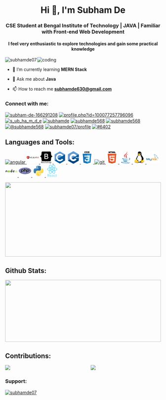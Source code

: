 <h1 align="center">Hi 👋, I'm Subham De</h1>
<h3 align="center">CSE Student at Bengal Institute of Technology | JAVA | Familiar with Front-end Web Development</h3>
<h4 align="center" >I feel very enthusiastic to explore technologies and gain some practical knowledge</h4>

<img align="right" alt="coding" width="400" src="https://miro.medium.com/max/1360/0*7Q3yvSIv_t0ioJ-Z.gif">

<p align="left"> <img src="https://komarev.com/ghpvc/?username=subhamde07&label=Profile%20views&color=0e75b6&style=flat" alt="subhamde07" /> </p>

- 🌱 I’m currently learning **MERN Stack**

- 💬 Ask me about **Java**

- 📫 How to reach me **subhamde630@gmail.com**

<h3 align="left">Connect with me:</h3>
<p align="left">
<a href="https://linkedin.com/in/subham-de-166291208" target="blank"><img align="center" src="https://raw.githubusercontent.com/rahuldkjain/github-profile-readme-generator/master/src/images/icons/Social/linked-in-alt.svg" alt="subham-de-166291208" height="30" width="40" /></a>
<a href="https://fb.com/profile.php?id=100077257796096" target="blank"><img align="center" src="https://raw.githubusercontent.com/rahuldkjain/github-profile-readme-generator/master/src/images/icons/Social/facebook.svg" alt="profile.php?id=100077257796096" height="30" width="40" /></a>
<a href="https://instagram.com/s_ub_ha_m_d_e" target="blank"><img align="center" src="https://raw.githubusercontent.com/rahuldkjain/github-profile-readme-generator/master/src/images/icons/Social/instagram.svg" alt="s_ub_ha_m_d_e" height="30" width="40" /></a>
<a href="https://www.codechef.com/users/subhamde" target="blank"><img align="center" src="https://cdn.jsdelivr.net/npm/simple-icons@3.1.0/icons/codechef.svg" alt="subhamde" height="30" width="40" /></a>
<a href="https://www.hackerrank.com/subhamde568" target="blank"><img align="center" src="https://raw.githubusercontent.com/rahuldkjain/github-profile-readme-generator/master/src/images/icons/Social/hackerrank.svg" alt="subhamde568" height="30" width="40" /></a>
<a href="https://www.leetcode.com/subhamde568" target="blank"><img align="center" src="https://raw.githubusercontent.com/rahuldkjain/github-profile-readme-generator/master/src/images/icons/Social/leet-code.svg" alt="subhamde568" height="30" width="40" /></a>
<a href="https://www.hackerearth.com/@subhamde568" target="blank"><img align="center" src="https://raw.githubusercontent.com/rahuldkjain/github-profile-readme-generator/master/src/images/icons/Social/hackerearth.svg" alt="@subhamde568" height="30" width="40" /></a>
<a href="https://auth.geeksforgeeks.org/user/subhamde07/profile" target="blank"><img align="center" src="https://raw.githubusercontent.com/rahuldkjain/github-profile-readme-generator/master/src/images/icons/Social/geeks-for-geeks.svg" alt="subhamde07/profile" height="30" width="40" /></a>
<a href="https://discord.gg/RedJokeR_0712#6402" target="blank"><img align="center" src="https://raw.githubusercontent.com/rahuldkjain/github-profile-readme-generator/master/src/images/icons/Social/discord.svg" alt="#6402" height="30" width="40" /></a>
</p>

## Languages and Tools:

<p align="left"> <a href="https://angular.io" target="_blank" rel="noreferrer"> <img src="https://angular.io/assets/images/logos/angular/angular.svg" alt="angular" width="40" height="40"/> </a> <a href="https://angular.io" target="_blank" rel="noreferrer"> <img src="https://raw.githubusercontent.com/devicons/devicon/master/icons/angularjs/angularjs-original-wordmark.svg" alt="angularjs" width="40" height="40"/> </a> <a href="https://getbootstrap.com" target="_blank" rel="noreferrer"> <img src="https://raw.githubusercontent.com/devicons/devicon/master/icons/bootstrap/bootstrap-plain-wordmark.svg" alt="bootstrap" width="40" height="40"/> </a> <a href="https://www.cprogramming.com/" target="_blank" rel="noreferrer"> <img src="https://raw.githubusercontent.com/devicons/devicon/master/icons/c/c-original.svg" alt="c" width="40" height="40"/> </a> <a href="https://www.w3schools.com/cpp/" target="_blank" rel="noreferrer"> <img src="https://raw.githubusercontent.com/devicons/devicon/master/icons/cplusplus/cplusplus-original.svg" alt="cplusplus" width="40" height="40"/> </a> <a href="https://www.w3schools.com/css/" target="_blank" rel="noreferrer"> <img src="https://raw.githubusercontent.com/devicons/devicon/master/icons/css3/css3-original-wordmark.svg" alt="css3" width="40" height="40"/> </a> <a href="https://git-scm.com/" target="_blank" rel="noreferrer"> <img src="https://www.vectorlogo.zone/logos/git-scm/git-scm-icon.svg" alt="git" width="40" height="40"/> </a> <a href="https://www.w3.org/html/" target="_blank" rel="noreferrer"> <img src="https://raw.githubusercontent.com/devicons/devicon/master/icons/html5/html5-original-wordmark.svg" alt="html5" width="40" height="40"/> </a> <a href="https://www.java.com" target="_blank" rel="noreferrer"> <img src="https://raw.githubusercontent.com/devicons/devicon/master/icons/java/java-original.svg" alt="java" width="40" height="40"/> </a> <a href="https://www.linux.org/" target="_blank" rel="noreferrer"> <img src="https://raw.githubusercontent.com/devicons/devicon/master/icons/linux/linux-original.svg" alt="linux" width="40" height="40"/> </a> <a href="https://www.mysql.com/" target="_blank" rel="noreferrer"> <img src="https://raw.githubusercontent.com/devicons/devicon/master/icons/mysql/mysql-original-wordmark.svg" alt="mysql" width="40" height="40"/> </a> <a href="https://nodejs.org" target="_blank" rel="noreferrer"> <img src="https://raw.githubusercontent.com/devicons/devicon/master/icons/nodejs/nodejs-original-wordmark.svg" alt="nodejs" width="40" height="40"/> </a> <a href="https://www.php.net" target="_blank" rel="noreferrer"> <img src="https://raw.githubusercontent.com/devicons/devicon/master/icons/php/php-original.svg" alt="php" width="40" height="40"/> </a> <a href="https://www.python.org" target="_blank" rel="noreferrer"> <img src="https://raw.githubusercontent.com/devicons/devicon/master/icons/python/python-original.svg" alt="python" width="40" height="40"/> </a> <a href="https://reactjs.org/" target="_blank" rel="noreferrer"> <img src="https://raw.githubusercontent.com/devicons/devicon/master/icons/react/react-original-wordmark.svg" alt="react" width="40" height="40"/> </a> </p>

 <img width="100%" height="240px" src="https://github-readme-stats.vercel.app/api/top-langs/?username=subhamde07&langs_count=10&layout=compact&theme=dracula" >


## Github Stats:

<img width="100%" height="200px" src="https://github-profile-summary-cards.vercel.app/api/cards/profile-details?username=subhamde07&theme=dracula" />


## Contributions:

<div>
  <img width="45%" align="right" src="https://github-readme-stats.vercel.app/api?username=subhamde07&count_private=true&show_icons=true&theme=dracula">
  <img width="45%" src="https://github-readme-streak-stats.herokuapp.com/?user=subhamde07&theme=dracula" />
</div>

<h3 align="left">Support:</h3>
<p><a href="https://www.buymeacoffee.com/subhamde07"> <img align="center" src="https://cdn.buymeacoffee.com/buttons/v2/default-yellow.png" height="50" width="210" alt="subhamde07" /></a></p><br><br>
